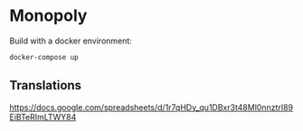 # Monopoly

Build with a docker environment:

```sh
docker-compose up
```

## Translations

https://docs.google.com/spreadsheets/d/1r7qHDy_qu1DBxr3t48Ml0nnztrI89EiBTeRImLTWY84
